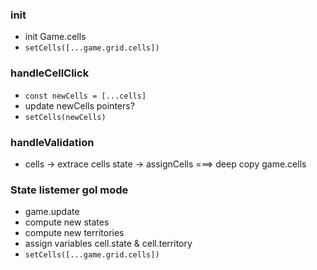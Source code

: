 ### init

- init Game.cells
- `setCells([...game.grid.cells])`

### handleCellClick

- `const newCells = [...cells]`
- update newCells pointers?
- `setCells(newCells)`

### handleValidation

- cells -> extrace cells state -> assignCells ===> deep copy game.cells

### State listemer gol mode

- game.update
- compute new states
- compute new territories
- assign variables cell.state & cell.territory
- `setCells([...game.grid.cells])`
